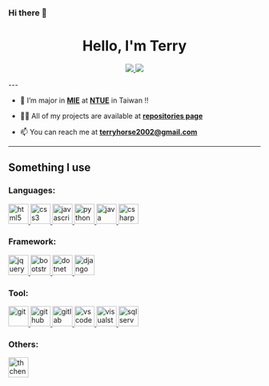 ### Hi there 👋

<h1 align="center">Hello, I'm Terry</h1>
<p align="center">
    <a href="https://github.com/THChen2002/" rel="noreferrer noopener">
        <img src="../data/github-metrics.svg" />
        <img src="../data/github-snake.svg" />
    </a>
</p>
---

- 🌱 I’m major in [**MIE**](https://me.ntue.edu.tw/) at [**NTUE**](https://www.ntue.edu.tw/) in Taiwan !!

- 👨‍💻 All of my projects are available at [**repositories page**](https://github.com/THChen2002?tab=repositories)

- 📫 You can reach me at **terryhorse2002@gmail.com**

---

## Something I use
### Languages:
<p align="left">
    <a href="https://html.spec.whatwg.org/" target="_blank" rel="noreferrer noopener">
        <img src="https://cdn.jsdelivr.net/gh/devicons/devicon/icons/html5/html5-original.svg" alt="html5" width="40" height="40" />
    </a>
    <a href="https://www.w3.org/TR/CSS/#css" target="_blank" rel="noreferrer noopener">
        <img src="https://cdn.jsdelivr.net/gh/devicons/devicon/icons/css3/css3-original.svg" alt="css3" width="40" height="40" />
    </a>
    <a href="https://www.ecma-international.org/publications-and-standards/standards/ecma-262/" target="_blank" rel="noreferrer noopener">
        <img src="https://cdn.jsdelivr.net/gh/devicons/devicon/icons/javascript/javascript-original.svg" alt="javascript" width="40" height="40" />
    </a>
    <a href="https://www.python.org" target="_blank" rel="noreferrer noopener">
        <img src="https://cdn.jsdelivr.net/gh/devicons/devicon/icons/python/python-original.svg" alt="python" width="40" height="40" />
    </a>
    <a href="https://www.java.com" target="_blank" rel="noreferrer noopener">
        <img src="https://cdn.jsdelivr.net/gh/devicons/devicon/icons/java/java-original.svg" alt="java" width="40" height="40"/>
    </a>
    <a href="https://learn.microsoft.com/en-us/dotnet/csharp/" target="_blank" rel="noreferrer noopener">
        <img src="https://cdn.jsdelivr.net/gh/devicons/devicon/icons/csharp/csharp-original.svg" alt="csharp" width="40" height="40" />
    </a>
</p>

### Framework:
<p align="left">
    <a href="https://jquery.com/" target="_blank" rel="noreferrer noopener">
        <img src="https://cdn.jsdelivr.net/gh/devicons/devicon/icons/jquery/jquery-original.svg" alt="jquery" width="40" height="40" />
    </a>
    <a href="https://getbootstrap.com/" target="_blank" rel="noreferrer noopener">
        <img src="https://cdn.jsdelivr.net/gh/devicons/devicon/icons/bootstrap/bootstrap-original.svg" alt="bootstrap" width="40" height="40" />
    </a>
    <a href="https://dotnet.microsoft.com/" target="_blank" rel="noreferrer noopener">
        <img src="https://cdn.jsdelivr.net/gh/devicons/devicon/icons/dot-net/dot-net-original.svg" alt="dotnet" width="40" height="40" />
    </a>
    <a href="https://www.djangoproject.com/" target="_blank" rel="noreferrer noopener">
        <img src="https://cdn.jsdelivr.net/gh/devicons/devicon/icons/django/django-plain.svg" alt="django" width="40" height="40"/>
    </a>
</p>

### Tool:
<p align="left">
    <a href="https://git-scm.com/" target="_blank" rel="noreferrer noopener">
        <img src="https://cdn.jsdelivr.net/gh/devicons/devicon/icons/git/git-original.svg" alt="git" width="40" height="40" />
    </a>
    <a href="https://about.gitlab.com/" target="_blank" rel="noreferrer noopener">
        <img src="https://cdn.jsdelivr.net/gh/devicons/devicon/icons/github/github-original.svg" alt="github" width="40" height="40" />
    </a>
    <a href="https://gitlab.com/" target="_blank" rel="noreferrer noopener">
        <img src="https://cdn.jsdelivr.net/gh/devicons/devicon/icons/gitlab/gitlab-original.svg" alt="gitlab" width="40" height="40" />
    </a>
    <a href="https://code.visualstudio.com/" target="_blank" rel="noreferrer noopener">
        <img src="https://cdn.jsdelivr.net/gh/devicons/devicon/icons/vscode/vscode-original.svg" alt="vscode" width="40" height="40" />
    </a>
    <a href="https://visualstudio.microsoft.com/" target="_blank" rel="noreferrer noopener">
        <img src="https://cdn.jsdelivr.net/gh/devicons/devicon/icons/visualstudio/visualstudio-plain.svg" alt="visualstudio" width="40" height="40" />
    </a>
    <a href="https://www.microsoft.com/zh-tw/sql-server" target="_blank" rel="noreferrer noopener">
        <img src="https://cdn.jsdelivr.net/gh/devicons/devicon/icons/microsoftsqlserver/microsoftsqlserver-plain.svg" alt="sqlserver" width="40" height="40" />
    </a>
</p>


<h3 align="left">Others:</h3>
<p align="left">
    <a href="https://leetcode.com/thchen2002/" target="_blank" rel="noreferrer noopener">
        <img src="https://upload.wikimedia.org/wikipedia/commons/a/ab/LeetCode_logo_white_no_text.svg" alt="thchen2002" height="40" width="40" />
    </a>
</p>
<!--
**THChen2002/THChen2002** is a ✨ _special_ ✨ repository because its `README.md` (this file) appears on your GitHub profile.

Here are some ideas to get you started:

- 🔭 I’m currently working on ...
- 🌱 I’m currently learning ...
- 👯 I’m looking to collaborate on ...
- 🤔 I’m looking for help with ...
- 💬 Ask me about ...
- 📫 How to reach me: ...
- 😄 Pronouns: ...
- ⚡ Fun fact: ...
-->
